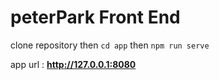
# peterPark Front End
clone  repository then
`cd app` then `npm run serve`

app url : **http://127.0.0.1:8080**
